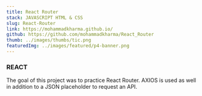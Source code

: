 ```yaml
---
title: React Router
stack: JAVASCRIPT HTML & CSS
slug: React-Router
link: https://mohammadkharma.github.io/
github: https://github.com/mohammadkharma/React_Router
thumb: ../images/thumbs/tic.png
featuredImg: ../images/featured/p4-banner.png
---
```


### REACT

The goal of this project was to practice React Router. AXIOS is used as well in addition to a JSON placeholder to request an API.
